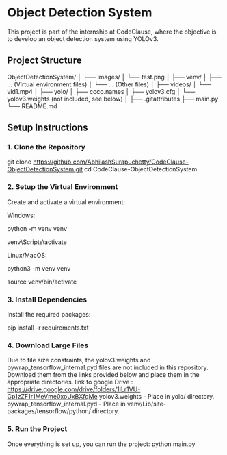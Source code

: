 # Object Detection System

This project is part of the internship at CodeClause, where the objective is to develop an object detection system using YOLOv3.

## Project Structure

ObjectDetectionSystem/
│
├── images/
│ └── test.png
│
├── venv/
│ ├── ... (Virtual environment files)
│ └── ... (Other files)
│
├── videos/
│ └── vid1.mp4
│
├── yolo/
│ ├── coco.names
│ ├── yolov3.cfg
│ └── yolov3.weights (not included, see below)
│
├── .gitattributes
├── main.py
└── README.md

## Setup Instructions

### 1. Clone the Repository

git clone https://github.com/AbhilashSurapuchetty/CodeClause-ObjectDetectionSystem.git
cd CodeClause-ObjectDetectionSystem 

### 2. Setup the Virtual Environment
Create and activate a virtual environment:

Windows:

python -m venv venv

venv\Scripts\activate

Linux/MacOS:

python3 -m venv venv

source venv/bin/activate

### 3. Install Dependencies

Install the required packages:

pip install -r requirements.txt

### 4. Download Large Files
Due to file size constraints, the yolov3.weights and pywrap_tensorflow_internal.pyd files are not included in this repository. Download them from the links provided below and place them in the appropriate directories.
link to google Drive : https://drive.google.com/drive/folders/1lLr1VU-Gp1zZF1r1MeVme0xoUxBXfqMe
yolov3.weights - Place in yolo/ directory.
pywrap_tensorflow_internal.pyd - Place in venv/Lib/site-packages/tensorflow/python/ directory.

### 5. Run the Project
Once everything is set up, you can run the project:
python main.py
